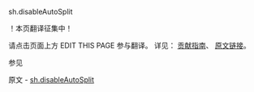  sh.disableAutoSplit

 ！本页翻译征集中！

请点击页面上方 EDIT THIS PAGE 参与翻译。
详见：
[贡献指南]( https://github.com/JinMuInfo/MongoDB-Manual-zh/blob/master/CONTRIBUTING.md )、
[原文链接](  https://docs.mongodb.com/manual/reference/method/sh.disableAutoSplit/  )。

 参见

原文 - [sh.disableAutoSplit]( https://docs.mongodb.com/manual/reference/method/sh.disableAutoSplit/ )

